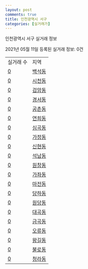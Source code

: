 ```yaml
---
layout: post
comments: true
title: 인천광역시 서구
categories: [실거래가]
---
```


인천광역시 서구 실거래 정보

2021년 05월 11일 등록된 실거래 정보: 0건


<table>
  <tr>
    <td>실거래 수</td>
    <td>지역</td>
  </tr>

  
  <tr>
    <td><a href="2826010100.html">0</a></td>
    <td><a href="2826010100.html">백석동</a></td>
  </tr>
    

  <tr>
    <td><a href="2826010200.html">0</a></td>
    <td><a href="2826010200.html">시천동</a></td>
  </tr>
    

  <tr>
    <td><a href="2826010300.html">0</a></td>
    <td><a href="2826010300.html">검암동</a></td>
  </tr>
    

  <tr>
    <td><a href="2826010400.html">0</a></td>
    <td><a href="2826010400.html">경서동</a></td>
  </tr>
    

  <tr>
    <td><a href="2826010500.html">0</a></td>
    <td><a href="2826010500.html">공촌동</a></td>
  </tr>
    

  <tr>
    <td><a href="2826010600.html">0</a></td>
    <td><a href="2826010600.html">연희동</a></td>
  </tr>
    

  <tr>
    <td><a href="2826010700.html">0</a></td>
    <td><a href="2826010700.html">심곡동</a></td>
  </tr>
    

  <tr>
    <td><a href="2826010800.html">0</a></td>
    <td><a href="2826010800.html">가정동</a></td>
  </tr>
    

  <tr>
    <td><a href="2826010900.html">0</a></td>
    <td><a href="2826010900.html">신현동</a></td>
  </tr>
    

  <tr>
    <td><a href="2826011000.html">0</a></td>
    <td><a href="2826011000.html">석남동</a></td>
  </tr>
    

  <tr>
    <td><a href="2826011100.html">0</a></td>
    <td><a href="2826011100.html">원창동</a></td>
  </tr>
    

  <tr>
    <td><a href="2826011200.html">0</a></td>
    <td><a href="2826011200.html">가좌동</a></td>
  </tr>
    

  <tr>
    <td><a href="2826011300.html">0</a></td>
    <td><a href="2826011300.html">마전동</a></td>
  </tr>
    

  <tr>
    <td><a href="2826011400.html">0</a></td>
    <td><a href="2826011400.html">당하동</a></td>
  </tr>
    

  <tr>
    <td><a href="2826011500.html">0</a></td>
    <td><a href="2826011500.html">원당동</a></td>
  </tr>
    

  <tr>
    <td><a href="2826011700.html">0</a></td>
    <td><a href="2826011700.html">대곡동</a></td>
  </tr>
    

  <tr>
    <td><a href="2826011800.html">0</a></td>
    <td><a href="2826011800.html">금곡동</a></td>
  </tr>
    

  <tr>
    <td><a href="2826011900.html">0</a></td>
    <td><a href="2826011900.html">오류동</a></td>
  </tr>
    

  <tr>
    <td><a href="2826012000.html">0</a></td>
    <td><a href="2826012000.html">왕길동</a></td>
  </tr>
    

  <tr>
    <td><a href="2826012100.html">0</a></td>
    <td><a href="2826012100.html">불로동</a></td>
  </tr>
    

  <tr>
    <td><a href="2826012200.html">0</a></td>
    <td><a href="2826012200.html">청라동</a></td>
  </tr>
    


</table>
    